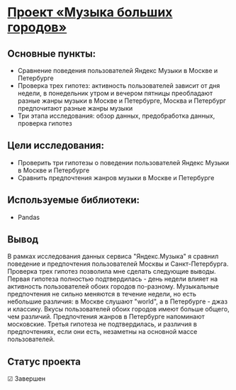 # [Проект «Музыка больших городов»](https://github.com/Kibmor/Ramil_Yarullin_data_analyst/blob/main/01.%20%D0%9C%D1%83%D0%B7%D1%8B%D0%BA%D0%B0%20%D0%B1%D0%BE%D0%BB%D1%8C%D1%88%D0%B8%D1%85%20%D0%B3%D0%BE%D1%80%D0%BE%D0%B4%D0%BE%D0%B2/01_muzyka_bol'shih_gorodov.ipynb)
## Основные пункты:
- Сравнение поведения пользователей Яндекс Музыки в Москве и Петербурге
- Проверка трех гипотез: активность пользователей зависит от дня недели, в понедельник утром и вечером пятницы преобладают разные жанры музыки в Москве и Петербурге, Москва и Петербург предпочитают разные жанры музыки
- Три этапа исследования: обзор данных, предобработка данных, проверка гипотез

## Цели исследования:
- Проверить три гипотезы о поведении пользователей Яндекс Музыки в Москве и Петербурге
- Сравнить предпочтения жанров музыки в Москве и Петербурге

## Используемые библиотеки:
- Pandas
## Вывод
В рамках исследования данных сервиса "Яндекс.Музыка" я сравнил поведение и предпочтения пользователей Москвы и Санкт-Петербурга. Проверка трех гипотез позволила мне сделать следующие выводы. Первая гипотеза полностью подтвердилась - день недели влияет на активность пользователей обоих городов по-разному. Музыкальные предпочтения не сильно меняются в течение недели, но есть небольшие различия: в Москве слушают "world", а в Петербурге - джаз и классику. Вкусы пользователей обоих городов имеют больше общего, чем различий. Предпочтения жанров в Петербурге напоминают московские. Третья гипотеза не подтвердилась, и различия в предпочтениях, если они есть, незаметны на основной массе пользователей.
## Статус проекта
☑ Завершен
